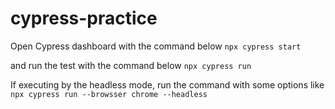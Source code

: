 # cypress-practice

Open Cypress dashboard with the command below
```npx cypress start```

 and run the test with the command below
```npx cypress run```

If executing by the headless mode, run the command with some options like
```npx cypress run --browsser chrome --headless```